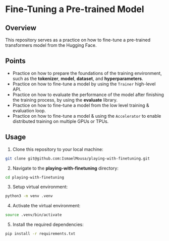 # Fine-Tuning a Pre-trained Model

## Overview
This repository serves as a practice on how to fine-tune a pre-trained transformers model from the Hugging Face.

## Points
- Practice on how to prepare the foundations of the training environment, such as the **tokenizer**, **model**, **dataset**, and **hyperparameters**.
- Practice on how to fine-tune a model by using the `Trainer` high-level API.
- Practice on how to evaluate the performance of the model after finishing the training process, by using the **evaluate** library.
- Practice on how to fine-tune a model from the low level training & evaluation loop.
- Practice on how to fine-tune a model & using the `Accelerator` to enable distributed training on multiple GPUs or TPUs.

## Usage
1. Clone this repository to your local machine:
```zsh
git clone git@github.com:IsmaelMousa/playing-with-finetuning.git
```
2. Navigate to the **playing-with-finetuning** directory:
```zsh
cd playing-with-finetuning
```
3. Setup virtual environment:
```zsh
python3 -m venv .venv
```
4. Activate the virtual environment:

```zsh
source .venv/bin/activate
```
5. Install the required dependencies:

```zsh
pip install -r requirements.txt
```